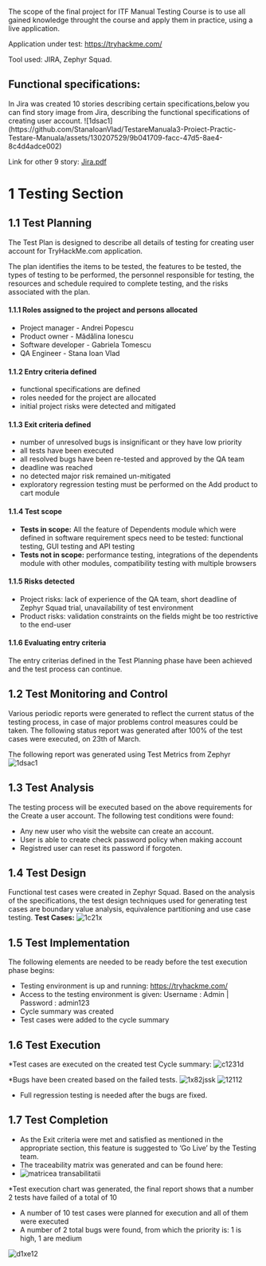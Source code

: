 The scope of the final project for ITF Manual Testing Course is to use all gained knowledge throught the course and apply them in practice, using a live application.

Application under test: https://tryhackme.com/

Tool used: JIRA, Zephyr Squad.

<h2>Functional specifications:</h2>
In Jira was created 10 stories describing certain specifications,below you can find story image from Jira, describing the functional specifications of creating user account.
![1dsac1](https://github.com/StanaIoanVlad/TestareManuala3-Proiect-Practic-Testare-Manuala/assets/130207529/9b041709-facc-47d5-8ae4-8c4d4adce002)

Link for other 9 story:
[Jira.pdf](https://github.com/StanaIoanVlad/TestareManuala3-Proiect-Practic-Testare-Manuala/files/14733665/Jira.pdf)


# 1 Testing Section

## 1.1 Test Planning

The Test Plan is designed to describe all details of testing for creating user account for TryHackMe.com application.

The plan identifies the items to be tested, the features to be tested, the types of testing to be performed, the personnel responsible for testing, the resources and schedule required to complete testing, and the risks associated with the plan.

#### 1.1.1 Roles assigned to the project and persons allocated

* Project manager - Andrei Popescu
* Product owner - Mădălina Ionescu
* Software developer - Gabriela Tomescu
* QA Engineer - Stana Ioan Vlad

#### 1.1.2 Entry criteria defined

* functional specifications are defined
* roles needed for the project are allocated
* initial project risks were detected and mitigated

#### 1.1.3 Exit criteria defined

* number of unresolved bugs is insignificant or they have low priority
* all tests have been executed
* all resolved bugs have been re-tested and approved by the QA team
* deadline was reached
* no detected major risk remained un-mitigated
* exploratory regression testing must be performed on the Add product to cart module

#### 1.1.4 Test scope

* __Tests in scope:__ All the feature of Dependents module which were defined in software requirement specs need to be tested: functional testing, GUI testing and API testing
* __Tests not in scope:__ performance testing, integrations of the dependents module with other modules, compatibility testing with multiple browsers

#### 1.1.5 Risks detected

* Project risks: lack of experience of the QA team, short deadline of Zephyr Squad trial, unavailability of test environment
* Product risks: validation constraints on the fields might be too restrictive to the end-user

#### 1.1.6 Evaluating entry criteria

The entry criterias defined in the Test Planning phase have been achieved and the test process can continue.

## 1.2 Test Monitoring and Control

Various periodic reports were generated to reflect the current status of the testing process, in case of major problems control measures could be taken. The following status report was generated after 100% of the test cases were executed, on 23th of March.

The following report was generated using Test Metrics from Zephyr
![1dsac1](https://github.com/StanaIoanVlad/TestareManuala3-Proiect-Practic-Testare-Manuala/assets/130207529/577e3360-4e3b-415e-91e2-0baa64ce1f63)





## 1.3 Test Analysis

The testing process will be executed based on the above requirements for the Create a user account. The following test conditions were found:
  * Any new user who visit the website can create an account.
  * User is able to create check password policy when making account
  * Registred user can reset its password if forgoten.

## 1.4 Test Design

Functional test cases were created in Zephyr Squad. Based on the analysis of the specifications, the test design techniques used for generating test cases are boundary value analysis, equivalence partitioning and use case testing.
**Test Cases:**
![1c21x](https://github.com/StanaIoanVlad/TestareManuala3-Proiect-Practic-Testare-Manuala/assets/130207529/f281c0fb-9b28-45e9-adb4-c8c55f8b6ae0)


## 1.5 Test Implementation

The following elements are needed to be ready before the test execution phase begins:

* Testing environment is up and running: https://tryhackme.com/
* Access to the testing environment is given: Username : Admin | Password : admin123
* Cycle summary was created
* Test cases were added to the cycle summary

## 1.6 Test Execution

*Test cases are executed on the created test Cycle summary:
![c1231d](https://github.com/StanaIoanVlad/TestareManuala3-Proiect-Practic-Testare-Manuala/assets/130207529/c19bd5fe-83ee-471c-ae8c-25835afe2555)

*Bugs have been created based on the failed tests.
![1x82jssk](https://github.com/StanaIoanVlad/TestareManuala3-Proiect-Practic-Testare-Manuala/assets/130207529/14aca4fb-10e6-44f9-af7d-f8161ca45752)
![12112](https://github.com/StanaIoanVlad/TestareManuala3-Proiect-Practic-Testare-Manuala/assets/130207529/df26e82b-d8a9-4717-9ce7-b81c92c5eab6)

* Full regression testing is needed after the bugs are fixed.

## 1.7 Test Completion

* As the Exit criteria were met and satisfied as mentioned in the appropriate section, this feature is suggested to ‘Go Live’ by the Testing team.
* The traceability matrix was generated and can be found here:
* ![matricea transabilitatii](https://github.com/StanaIoanVlad/TestareManuala3-Proiect-Practic-Testare-Manuala/assets/130207529/5b3ac31f-a648-4614-a56a-8c12e43b4e92)

*Test execution chart was generated, the final report shows that a number 2 tests have failed of a total of 10
* A number of 10 test cases were planned for execution and all of them were executed
* A number of 2 total bugs were found, from which the priority is: 1 is high, 1 are medium

![d1xe12](https://github.com/StanaIoanVlad/TestareManuala3-Proiect-Practic-Testare-Manuala/assets/130207529/41998f1f-95fb-48ab-858b-8e3347f1b077)
